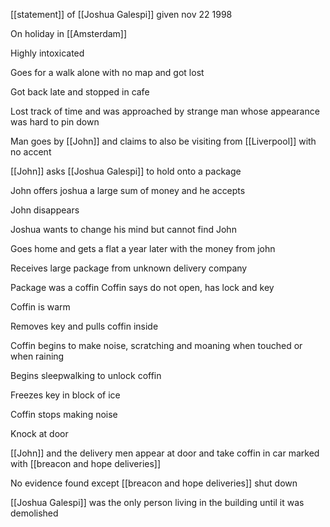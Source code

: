 [[statement]] of [[Joshua Galespi]] given nov 22 1998

On holiday in [[Amsterdam]]

Highly intoxicated 

Goes for a walk alone with no map and got lost

Got back late and stopped in cafe

Lost track of time and was approached by strange man whose appearance was hard to pin down

Man goes by [[John]] and claims to also be visiting from [[Liverpool]] with no accent

[[John]] asks [[Joshua Galespi]] to hold onto a package

John offers joshua a large sum of money and he accepts

John disappears

Joshua wants to change his mind but cannot find John 

Goes home and gets a flat a year later with the money from john

Receives large package from unknown delivery company

Package was a coffin
Coffin says do not open, has lock and key

Coffin is warm

Removes key and pulls coffin inside

Coffin begins to make noise, scratching and moaning when touched or when raining

Begins sleepwalking to unlock coffin

Freezes key in block of ice

Coffin stops making noise

Knock at door

[[John]] and the delivery men appear at door and take coffin in car marked with [[breacon and hope deliveries]]

No evidence found except [[breacon and hope deliveries]] shut down

[[Joshua Galespi]] was the only person living in the building until it was demolished